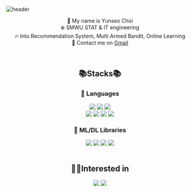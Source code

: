 
![header](https://capsule-render.vercel.app/api?type=waving&color=auto&height=200&section=header&text=Yunseo%20Github!&fontSize=90)

<div align="center">

👋 My name is Yunseo Choi<br>
❄️ SMWU STAT & IT engineering<br>
🔥 Into Recommendation System, Multi Armed Bandit, Online Learning <br>
📨 Contact me on [Gmail](mailto:chldbstj00@sookmyung.ac.kr) <br>
</div>

<br>

<div align="center">

## 📚Stacks📚

### 📘 Languages

<img src="https://img.shields.io/badge/Python-3776AB?style=flat&logo=Python&logoColor=white"/>

<img src="https://img.shields.io/badge/R-276DC3?style=flat&logo=R&logoColor=white"/>

<img src="https://img.shields.io/badge/SAS-0072C6?style=flat&logo=SAS&logoColor=blue"/>

<br>


<img src="https://img.shields.io/badge/C-A8B9CC?style=flat&logo=C&logoColor=white"/>

<img src="https://img.shields.io/badge/C++-00599C?style=flat&logo=C++&logoColor=white"/>

<img src="https://img.shields.io/badge/Linux-FCC624?style=flat&logo=Linux&logoColor=white"/>

<img src="https://img.shields.io/badge/MySQL-4479A1?style=flat&logo=MySQL&logoColor=black"/>

<br>

### 📕 ML/DL Libraries

<img src="https://img.shields.io/badge/pandas-150458?style=flat&logo=pandas&logoColor=white"/>

<img src="https://img.shields.io/badge/NumPy-013243?style=flat&logo=NumPy&logoColor=white"/>

<img src="https://img.shields.io/badge/scikit%20learn-F7931E?style=flat&logo=scikit-learn&logoColor=white"/>

<img src="https://img.shields.io/badge/PyTorch-EE4C2C?style=flat&logo=PyTorch&logoColor=white"/>


</div>

<br>

<div align='center'>

## 👨‍💻Interested in

<img src="https://img.shields.io/badge/RecSys-F7DF1E?style=flat&logo=RecSys&logoColor=white"/>

<img src="https://img.shields.io/badge/MAB-AFE1AF?style=flat&logo=MAB&logoColor=white"/>


</div><br>

<div align='center'>

